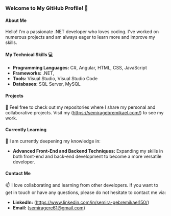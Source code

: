### Welcome to My GitHub Profile! 👋

#### About Me
Hello! I'm a passionate .NET developer who loves coding. I've worked on numerous projects and am always eager to learn more and improve my skills.

#### My Technical Skills 💻
- **Programming Languages:** C#, Angular, HTML, CSS, JavaScript
- **Frameworks:** .NET,
- **Tools:** Visual Studio, Visual Studio Code
- **Databases:** SQL Server, MySQL

#### Projects
📁 Feel free to check out my repositories where I share my personal and collaborative projects. Visit my (https://semiragebremikael.com/) to see my work.

#### Currently Learning
📘 I am currently deepening my knowledge in:
- **Advanced Front-End and Backend Techniques:** Expanding my skills in both front-end and back-end development to become a more versatile developer.

#### Contact Me
📫 I love collaborating and learning from other developers. If you want to get in touch or have any questions, please do not hesitate to contact me via:
- **LinkedIn:** (https://www.linkedin.com/in/semira-gebremikael150/)
- **Email:** (semiragere61@gmail.com)

